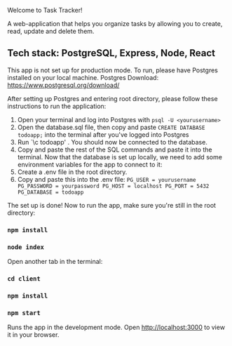 Welcome to Task Tracker!

A web-application that helps you organize tasks by allowing you to create, read, update and delete them.

## Tech stack: PostgreSQL, Express, Node, React

This app is not set up for production mode. To run, please have Postgres installed on your local machine.
Postgres Download: https://www.postgresql.org/download/

After setting up Postgres and entering root directory, please follow these instructions to run the application:

1. Open your terminal and log into Postgres with `psql -U <yourusername>`
2. Open the database.sql file, then copy and paste `CREATE DATABASE todoapp;` into the terminal after you've logged into Postgres
3. Run `\c todoapp' . You should now be connected to the database.
4. Copy and paste the rest of the SQL commands and paste it into the terminal.
Now that the database is set up locally, we need to add some environment variables for the app to connect to it:
1. Create a .env file in the root directory.
2. Copy and paste this into the .env file:
`PG_USER = yourusername
PG_PASSWORD = yourpassword
PG_HOST = localhost
PG_PORT = 5432
PG_DATABASE = todoapp`

The set up is done! Now to run the app, make sure you're still in the root directory:

### `npm install`

### `node index`

Open another tab in the terminal:

### `cd client`

### `npm install`

### `npm start`

Runs the app in the development mode.
Open [http://localhost:3000](http://localhost:3000) to view it in your browser.


